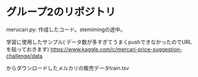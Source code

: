 # グループ2のリポジトリ

merucari.py: 作成したコード。stemimingの途中。

学習に使用したサンプル(
データ数が多すぎてうまくpushできなかったのでURLを貼っておきます)
https://www.kaggle.com/c/mercari-price-suggestion-challenge/data

からダウンロードしたメルカリの販売データtrain.tsv
